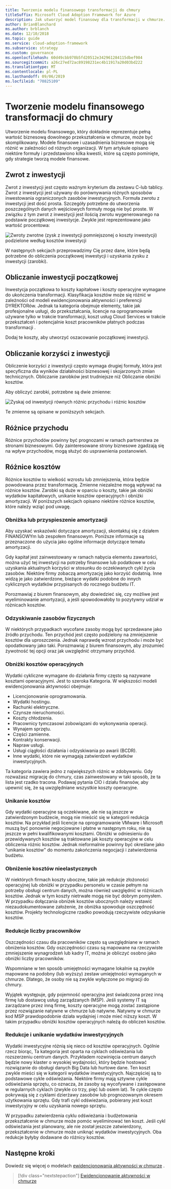 ```yaml
---
title: Tworzenie modelu finansowego transformacji do chmury
titleSuffix: Microsoft Cloud Adoption Framework for Azure
description: Jak utworzyć model finansowy dla transformacji w chmurze.
author: BrianBlanchard
ms.author: brblanch
ms.date: 12/10/2018
ms.topic: guide
ms.service: cloud-adoption-framework
ms.subservice: strategy
ms.custom: governance
ms.openlocfilehash: 60d49cbb970b5fd20512e342961284115dbef984
ms.sourcegitcommit: a26c27ed72ac89198231ec4b11917a20d03bd222
ms.translationtype: MT
ms.contentlocale: pl-PL
ms.lasthandoff: 09/06/2019
ms.locfileid: "70825109"
---
```

# <a name="create-a-financial-model-for-cloud-transformation"></a>Tworzenie modelu finansowego transformacji do chmury

Utworzenie modelu finansowego, który dokładnie reprezentuje pełną wartość biznesową dowolnego przekształcenia w chmurze, może być skomplikowany. Modele finansowe i uzasadnienia biznesowe mogą się różnić w zależności od różnych organizacji. W tym artykule opisano niektóre formuły i przedstawiono kilka kwestii, które są często pominięte, gdy strategie tworzą modele finansowe.

## <a name="return-on-investment"></a>Zwrot z inwestycji

Zwrot z inwestycji jest często ważnym kryterium dla zestawu C-lub tablicy. Zwrot z inwestycji jest używany do porównywania różnych sposobów inwestowania ograniczonych zasobów inwestycyjnych. Formuła zwrotu z inwestycji jest dość prosta. Szczegóły potrzebne do utworzenia poszczególnych danych wejściowych formuły mogą nie być proste. W związku z tym zwrot z inwestycji jest ilością zwrotu wygenerowanego na podstawie początkowej inwestycje. Zwykle jest reprezentowane jako wartość procentowa:

![Zwroty zwrotne (zysk z inwestycji pomniejszonej o koszty inwestycji) podzielone według kosztów inwestycji](../_images/formula-roi.png)

W następnych sekcjach przeprowadzimy Cię przez dane, które będą potrzebne do obliczenia początkowej inwestycji i uzyskania zysku z inwestycji (zarobki).

## <a name="calculating-initial-investment"></a>Obliczanie inwestycji początkowej

Inwestycja początkowa to koszty kapitałowe i koszty operacyjne wymagane do ukończenia transformacji. Klasyfikacja kosztów może się różnić w zależności od modeli ewidencjonowania aktywności i preferencji DYREKTORów. Jednak ta kategoria obejmuje elementy, takie jak profesjonalne usługi, do przekształcania, licencje na oprogramowanie używane tylko w trakcie transformacji, koszt usług Cloud Services w trakcie przekształceń i potencjalnie koszt pracowników płatnych podczas transformacji .

Dodaj te koszty, aby utworzyć oszacowanie początkowej inwestycji.

## <a name="calculating-the-gain-from-investment"></a>Obliczanie korzyści z inwestycji

Obliczenie korzyści z inwestycji często wymaga drugiej formuły, która jest specyficzna dla wyników działalności biznesowej i skojarzonych zmian technicznych. Obliczanie zarobków jest trudniejsze niż Obliczanie obniżki kosztów.

Aby obliczyć zarobki, potrzebne są dwie zmienne:

![Zyskaj od inwestycji równych różnic przychodu i różnic kosztów](../_images/formula-gain-from-investment.png)

Te zmienne są opisane w poniższych sekcjach.

## <a name="revenue-deltas"></a>Różnice przychodu

Różnice przychodów powinny być prognozami w ramach partnerstwa ze stronami biznesowymi. Gdy zainteresowane strony biznesowe zgadzają się na wpływ przychodów, mogą służyć do usprawnienia postanowień.

## <a name="cost-deltas"></a>Różnice kosztów

Różnice kosztów to wielkość wzrostu lub zmniejszenia, która będzie powodowana przez transformację. Zmienne niezależne mogą wpływać na różnice kosztów. Zarobki są duże w oparciu o koszty, takie jak obniżki wydatków kapitałowych, unikanie kosztów operacyjnych i obniżki amortyzacji. W poniższych sekcjach opisano niektóre różnice kosztów, które należy wziąć pod uwagę.

### <a name="depreciation-reduction-or-acceleration"></a>Obniżka lub przyspieszenie amortyzacji

Aby uzyskać wskazówki dotyczące amortyzacji, skontaktuj się z działem FINANSOWYm lub zespołem finansowym. Poniższe informacje są przeznaczone do użycia jako ogólne informacje dotyczące tematu amortyzacji.

Gdy kapitał jest zainwestowany w ramach nabycia elementu zawartości, można użyć tej inwestycji na potrzeby finansowe lub podatkowe w celu uzyskania aktualnych korzyści w stosunku do oczekiwanych cykl życia zasobów. Niektóre firmy zobaczą amortyzację jako korzyść dodatnią. Inne widzą je jako zatwierdzone, bieżące wydatki podobne do innych cyklicznych wydatków przypisanych do rocznego budżetu IT.

Porozmawiaj z biurem finansowym, aby dowiedzieć się, czy możliwe jest wyeliminowanie amortyzacji, a jeśli spowodowałoby to pozytywny udział w różnicach kosztów.

### <a name="physical-asset-recovery"></a>Odzyskiwanie zasobów fizycznych

W niektórych przypadkach wycofane zasoby mogą być sprzedawane jako źródło przychodu. Ten przychód jest często podzielony na zmniejszenie kosztów dla uproszczenia. Jednak naprawdę wzrost przychodu i może być opodatkowany jako taki. Porozmawiaj z biurem finansowym, aby zrozumieć żywotność tej opcji oraz jak uwzględnić otrzymany przychód.

### <a name="operational-cost-reductions"></a>Obniżki kosztów operacyjnych

Wydatki cykliczne wymagane do działania firmy często są nazywane kosztami operacyjnymi. Jest to szeroka Kategoria. W większości modeli ewidencjonowania aktywności obejmuje:

- Licencjonowanie oprogramowania.
- Wydatki hostingu.
- Rachunki elektryczne.
- Czynsze nieruchomości.
- Koszty chłodzenia.
- Pracownicy tymczasowi zobowiązani do wykonywania operacji.
- Wynajem sprzętu.
- Części zamienne.
- Kontrakty konserwacji.
- Napraw usługi.
- Usługi ciągłości działania i odzyskiwania po awarii (BCDR).
- Inne wydatki, które nie wymagają zatwierdzeń wydatków inwestycyjnych.

Ta kategoria zawiera jedno z największych różnic w zdobywaniu. Gdy rozważasz migrację do chmury, czas zainwestowany w taki sposób, że ta lista jest rzadko tracona. Podawaj pytania CIO i działu finansów, aby upewnić się, że są uwzględniane wszystkie koszty operacyjne.

### <a name="cost-avoidance"></a>Unikanie kosztów

Gdy wydatki operacyjne są oczekiwane, ale nie są jeszcze w zatwierdzonym budżecie, mogą nie mieścić się w kategorii redukcja kosztów. Na przykład jeśli licencje na oprogramowanie VMware i Microsoft muszą być ponownie negocjowane i płatne w następnym roku, nie są jeszcze w pełni kwalifikowanymi kosztami. Obniżki w odniesieniu do przewidywanych kosztów są traktowane jak koszty operacyjne w celu obliczenia różnic kosztów. Jednak nieformalnie powinny być określane jako "unikanie kosztów" do momentu zakończenia negocjacji i zatwierdzenia budżetu.

### <a name="soft-cost-reductions"></a>Obniżenie kosztów nieelastycznych

W niektórych firmach koszty uboczne, takie jak redukcje złożoności operacyjnej lub obniżki w przypadku personelu w czasie pełnym na potrzeby obsługi centrum danych, można również uwzględnić w różnicach kosztów. Jednak w tym koszty nietrwałe mogą nie być dobrym pomysłem. W przypadku dołączania obniżek kosztów ubocznych należy wstawić niezaudokumentowane założenie, że obniżka spowoduje oszczędność kosztów. Projekty technologiczne rzadko powodują rzeczywiste odzyskanie kosztów.

### <a name="headcount-reductions"></a>Redukcje liczby pracowników

Oszczędności czasu dla pracowników często są uwzględniane w ramach obniżenia kosztów. Gdy oszczędności czasu są mapowane na rzeczywiste zmniejszenie wynagrodzeń lub kadry IT, można je obliczyć osobno jako obniżki liczby pracowników.

Wspomniane w ten sposób umiejętności wymagane lokalnie są zwykle mapowane na podobny (lub wyższy) zestaw umiejętności wymaganych w chmurze. Dlatego, że osoby nie są zwykle wyłączone po migracji do chmury.

Wyjątek występuje, gdy pojemność operacyjna jest świadczona przez inną firmę lub dostawcę usług zarządzanych (MSP). Jeśli systemy IT są zarządzane przez inną firmę, koszty operacyjne mogą zostać zastąpione przez rozwiązanie natywne w chmurze lub natywne. Natywny w chmurze kod MSP prawdopodobnie działa wydajniej i może mieć niższy koszt. W takim przypadku obniżki kosztów operacyjnych należą do obliczeń kosztów.

### <a name="capital-expense-reductions-or-avoidance"></a>Redukcje i unikanie wydatków inwestycyjnych

Wydatki inwestycyjne różnią się nieco od kosztów operacyjnych. Ogólnie rzecz biorąc, Ta kategoria jest oparta na cyklach odświeżania lub rozszerzeniu centrum danych. Przykładem rozwinięcia centrum danych będzie nowy klaster o wysokiej wydajności, który będzie hostować rozwiązanie do obsługi danych Big Data lub hurtowe dane. Ten koszt zwykle mieści się w kategorii wydatków inwestycyjnych. Najczęściej są to podstawowe cykle odświeżania. Niektóre firmy mają sztywne cykle odświeżania sprzętu, co oznacza, że zasoby są wycofywane i zastępowane w regularnych cyklach (zwykle co trzy, pięć lub osiem lat). Te cykle często pokrywają się z cyklami dzierżawy zasobów lub prognozowanym okresem użytkowania sprzętu. Gdy trafi cykl odświeżania, pobierany jest koszt inwestycyjny w celu uzyskania nowego sprzętu.

W przypadku zatwierdzenia cyklu odświeżania i budżetowania przekształcenie w chmurze może pomóc wyeliminować ten koszt. Jeśli cykl odświeżania jest planowany, ale nie został jeszcze zatwierdzony, przekształcenie w chmurze może uniknąć wydatków inwestycyjnych. Oba redukcje byłyby dodawane do różnicy kosztów.

## <a name="next-steps"></a>Następne kroki

Dowiedz się więcej o modelach [ewidencjonowania aktywności w chmurze](./cloud-accounting.md) .

> [!div class="nextstepaction"]
> [Ewidencjonowanie aktywności w chmurze](./cloud-accounting.md)
